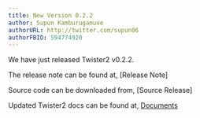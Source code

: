 ```yaml
---
title: New Version 0.2.2
author: Supun Kamburugamuve
authorURL: http://twitter.com/supun06
authorFBID: 594774920
---
```


We have just released Twister2 v0.2.2.

The release note can be found at, [Release Note]

Source code can be downloaded from, [Source Release]

Updated Twister2 docs can be found at, [Documents]()
